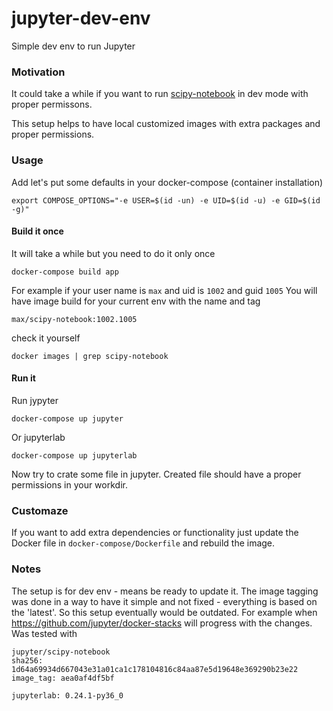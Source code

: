 # jupyter-dev-env

Simple dev env to run Jupyter

### Motivation

It could take a while if you want to run [scipy-notebook](https://github.com/jupyter/docker-stack)
in dev mode with proper permissons.

This setup helps to have local customized images with extra packages and
proper permissions.

### Usage
Add let's put some defaults in your docker-compose (container installation)

```
export COMPOSE_OPTIONS="-e USER=$(id -un) -e UID=$(id -u) -e GID=$(id -g)"
```

#### Build it once

It will take a while but you need to do it only once

```
docker-compose build app

```

For example if your user name is `max` and uid is `1002` and guid `1005`
You will have image build for your current env with the name and tag
```
max/scipy-notebook:1002.1005
```

check it yourself

```
docker images | grep scipy-notebook
```

#### Run it

Run jypyter
```
docker-compose up jupyter
```

Or jupyterlab
```
docker-compose up jupyterlab
```

Now try to crate some file in jupyter. Created file should have a proper
permissions in your workdir.

### Customaze

If you want to add extra dependencies or functionality just update the
Docker file in `docker-compose/Dockerfile` and rebuild the image.

### Notes
The setup is for dev env - means be ready to update it.
The image tagging was done in a way to have it simple and not fixed -
everything is based on the 'latest'.
So this setup eventually would be outdated. For example when
https://github.com/jupyter/docker-stacks will progress with the changes.
Was tested with
```
jupyter/scipy-notebook
sha256: 1d64a69934d667043e31a01ca1c178104816c84aa87e5d19648e369290b23e22
image_tag: aea0af4df5bf

jupyterlab: 0.24.1-py36_0
```
